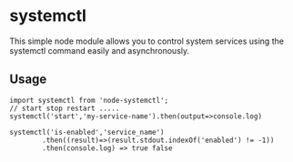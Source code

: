 # systemctl

This simple node module allows you to control system services using the systemctl command easily and asynchronously.

## Usage

```
import systemctl from 'node-systemctl';
// start stop restart .....
systemctl('start','my-service-name').then(output=>console.log)

systemctl('is-enabled','service_name')
        .then((result)=>(result.stdout.indexOf('enabled') != -1))
        .then(console.log) => true false
```
